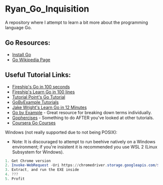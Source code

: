 # Ryan_Go_Inquisition
A repository where I attempt to learn a bit more about the programming language Go.

## Go Resources:
- [Install Go](https://go.dev/doc/install)
- [Go Wikipedia Page](https://en.wikipedia.org/wiki/Go_(programming_language))

## Useful Tutorial Links:
- [Fireship's Go in 100 seconds](https://www.youtube.com/watch?v=446E-r0rXHI)
- [Fireship's Learn Go in 100 lines](https://fireship.io/lessons/learn-go-in-100-lines/)
- [Tutorial Point's Go Tutorial](https://www.tutorialspoint.com/go/index.htm)
- [GoByExample Tutorials](https://gobyexample.com/)
- [Jake Wright's Learn Go in 12 Minutes](https://www.youtube.com/watch?v=C8LgvuEBraI)
- [Go by Example](https://gobyexample.com/) - Great resource for breaking down terms individually.
- [Gophercises](https://gophercises.com/) - Something to do AFTER you've looked at other tutorials.
- [Coursera Go Courses](https://ca.coursera.org/courses?query=golang)

Windows (not really supported due to not being POSIX):
  - Note: It is discouraged to attempt to run beehive natively on a Windows environment; if you're insistent it is recommended you use WSL 2 (Linux Subsystem for Windows). 
```powershell
1. Get Chrome version
2. Invoke-WebRequest -Uri https://chromedriver.storage.googleapis.com/$VERSION/chromedriver_win32.zip -OutFile chromedriver_win32.zip
3. Extract, and run the EXE inside
4. ???
5. Profit
```
